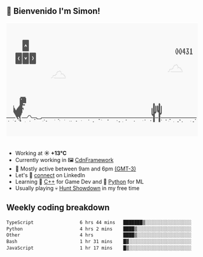 <h2>👋 <b>Bienvenido I'm Simon!&nbsp;</b></h2>

<section>
  <img src="./static/banner.gif" height=300 width=1000>
</section>

<br>

<ul>
  <li>
		<!--START_SECTION:weather-->
		Working at <b>☀️   +13°C</b>
		<!--END_SECTION:weather-->
  </li>
  <li>
    Currently working in 🖼️&nbsp;<a href=https://github.com/snapverse/cdn-framework target=_blank>CdnFramework</a>
  </li>
  <li>
    🚩 Mostly active between 9am and 6pm <a href=https://onlinealarmkur.com/world/es target=_blank>(GMT-3)</a>
  </li>
  <li>
    Let's 🔗&nbsp;<a href=https://www.linkedin.com/in/itssimmons target=_blank>connect</a> on LinkedIn
  </li>
  <li>
    Learning 👴&nbsp;<a href=https://images3.memedroid.com/images/UPLOADED755/65f2bce6734f6.webp target=_blank>C++</a> for Game Dev and 🐍&nbsp;<a href=https://qph.cf2.quoracdn.net/main-qimg-4472b6229cb75bf66ab531f3ebd4f975-lq target=_blank>Python</a> for ML
  </li>
  <li>
    Usually playing 💀&nbsp;<a href=https://www.huntshowdown.com target=_blank>Hunt Showdown</a> in my free time
  </li>
</ul>

<h2><b>Weekly coding breakdown </b></h2>

<!--START_SECTION:waka-->

```txt
TypeScript                 6 hrs 44 mins   ███████▒░░░░░░░░░░░░░░░░░   29.71 %
Python                     4 hrs 2 mins    ████▒░░░░░░░░░░░░░░░░░░░░   17.76 %
Other                      4 hrs           ████▒░░░░░░░░░░░░░░░░░░░░   17.68 %
Bash                       1 hr 31 mins    █▓░░░░░░░░░░░░░░░░░░░░░░░   06.75 %
JavaScript                 1 hr 17 mins    █▒░░░░░░░░░░░░░░░░░░░░░░░   05.67 %
```

<!--END_SECTION:waka-->
